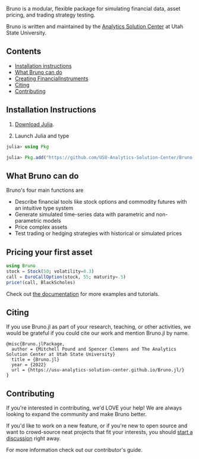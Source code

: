 Bruno is a modular, flexible package for simulating financial data, asset pricing, and trading strategy testing. 

Bruno is written and maintained by the [Analytics Solution Center](https://huntsman.usu.edu/asc/index) at Utah State University.  

## Contents
* [Installation instructions](#installation-instructions)
* [What Bruno can do](#what-bruno-can-do)
* [Creating FinancialInstruments](#creating-fiancialinstruments)
* [Citing](#citing)
* [Contributing](#contributing)

## Installation Instructions

1. [Download Julia](https://julialang.org/downloads/).

2. Launch Julia and type

```julia
julia> using Pkg

julia> Pkg.add("https://github.com/USU-Analytics-Solution-Center/Bruno.jl")
```
## What Bruno can do
Bruno's four main functions are 
* Describe financial tools like stock options and commodity futures with an intuitive type system
* Generate simulated time-series data with parametric and non-parametric models
* Price complex assets
* Test trading or hedging strategies with historical or simulated prices

## Pricing your first asset
```julia
using Bruno
stock = Stock(50; volatility=0.3)
call = EuroCallOption(stock, 55; maturity=.5)
price!(call, BlackScholes)
```

Check out [the documentation](https://usu-analytics-solution-center.github.io/Bruno.jl/) for more examples and tutorials. 

## Citing
If you use Bruno.jl as part of your research, teaching, or other activities, we would be grateful if you could cite our work and mention Bruno.jl by name.

```
@misc{Bruno.jlPackage,
  author = {Mitchell Pound and Spencer Clemens and The Analytics Solution Center at Utah State University}
  title = {Bruno.jl}
  year = {2022}
  url = {https://usu-analytics-solution-center.github.io/Bruno.jl/}
}
```

## Contributing
If you're interested in contributing, we'd LOVE your help!
We are always looking to expand the community and make Bruno better. 

If you'd like to work on a new feature, or if you're new to open source and want to crowd-source neat projects that fit your interests, you should [start a discussion](https://github.com/USU-Analytics-Solution-Center/Bruno.jl//discussions/new?) right away.

For more information check out our contributor's guide.
